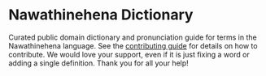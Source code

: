 
# Nawathinehena Dictionary

Curated public domain dictionary and pronunciation guide for terms in the Nawathinehena language. See the [contributing guide](https://github.com/drumworkteam/term/blob/make/.github/contributing.md) for details on how to contribute. We would love your support, even if it is just fixing a word or adding a single definition. Thank you for all your help!